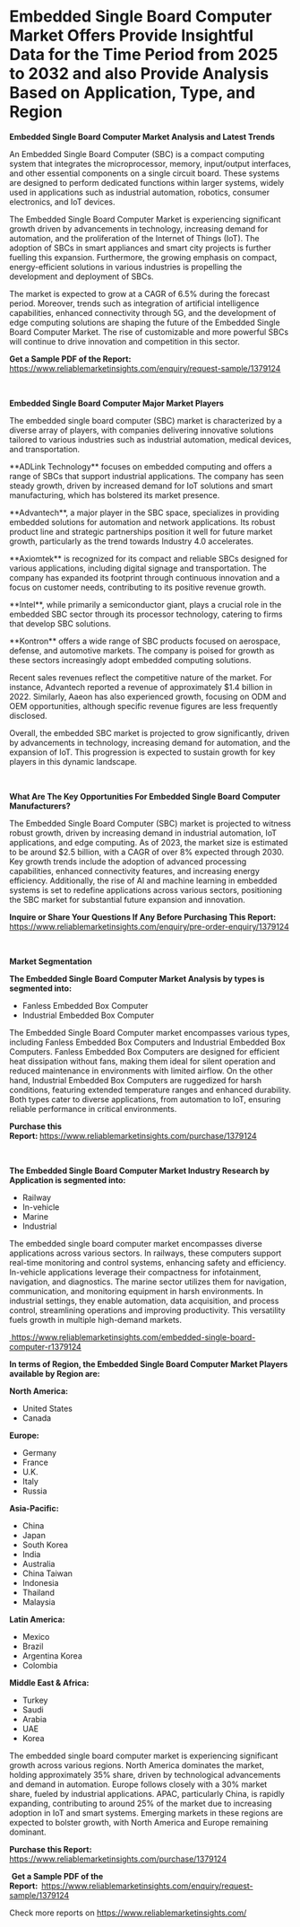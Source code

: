 <p><h1>Embedded Single Board Computer Market Offers Provide Insightful Data for the Time Period from 2025 to 2032 and also Provide Analysis Based on Application, Type, and Region</h1></p><p><strong>Embedded Single Board Computer Market Analysis and Latest Trends</strong></p>
<p><p>An Embedded Single Board Computer (SBC) is a compact computing system that integrates the microprocessor, memory, input/output interfaces, and other essential components on a single circuit board. These systems are designed to perform dedicated functions within larger systems, widely used in applications such as industrial automation, robotics, consumer electronics, and IoT devices.</p><p>The Embedded Single Board Computer Market is experiencing significant growth driven by advancements in technology, increasing demand for automation, and the proliferation of the Internet of Things (IoT). The adoption of SBCs in smart appliances and smart city projects is further fuelling this expansion. Furthermore, the growing emphasis on compact, energy-efficient solutions in various industries is propelling the development and deployment of SBCs.</p><p>The market is expected to grow at a CAGR of 6.5% during the forecast period. Moreover, trends such as integration of artificial intelligence capabilities, enhanced connectivity through 5G, and the development of edge computing solutions are shaping the future of the Embedded Single Board Computer Market. The rise of customizable and more powerful SBCs will continue to drive innovation and competition in this sector.</p></p>
<p><strong>Get a Sample PDF of the Report:&nbsp;</strong> <a href="https://www.reliablemarketinsights.com/enquiry/request-sample/1379124?utm_campaign=1994&utm_medium=2&utm_source=Github&utm_content=ia&utm_term=11022025&utm_id=embedded-single-board-computer">https://www.reliablemarketinsights.com/enquiry/request-sample/1379124</a></p>
<p>&nbsp;</p>
<p><strong>Embedded Single Board Computer Major Market Players</strong></p>
<p><p>The embedded single board computer (SBC) market is characterized by a diverse array of players, with companies delivering innovative solutions tailored to various industries such as industrial automation, medical devices, and transportation.</p><p>**ADLink Technology** focuses on embedded computing and offers a range of SBCs that support industrial applications. The company has seen steady growth, driven by increased demand for IoT solutions and smart manufacturing, which has bolstered its market presence.</p><p>**Advantech**, a major player in the SBC space, specializes in providing embedded solutions for automation and network applications. Its robust product line and strategic partnerships position it well for future market growth, particularly as the trend towards Industry 4.0 accelerates.</p><p>**Axiomtek** is recognized for its compact and reliable SBCs designed for various applications, including digital signage and transportation. The company has expanded its footprint through continuous innovation and a focus on customer needs, contributing to its positive revenue growth.</p><p>**Intel**, while primarily a semiconductor giant, plays a crucial role in the embedded SBC sector through its processor technology, catering to firms that develop SBC solutions.</p><p>**Kontron** offers a wide range of SBC products focused on aerospace, defense, and automotive markets. The company is poised for growth as these sectors increasingly adopt embedded computing solutions.</p><p>Recent sales revenues reflect the competitive nature of the market. For instance, Advantech reported a revenue of approximately $1.4 billion in 2022. Similarly, Aaeon has also experienced growth, focusing on ODM and OEM opportunities, although specific revenue figures are less frequently disclosed.</p><p>Overall, the embedded SBC market is projected to grow significantly, driven by advancements in technology, increasing demand for automation, and the expansion of IoT. This progression is expected to sustain growth for key players in this dynamic landscape.</p></p>
<p>&nbsp;</p>
<p><strong>What Are The Key Opportunities For Embedded Single Board Computer Manufacturers?</strong></p>
<p><p>The Embedded Single Board Computer (SBC) market is projected to witness robust growth, driven by increasing demand in industrial automation, IoT applications, and edge computing. As of 2023, the market size is estimated to be around $2.5 billion, with a CAGR of over 8% expected through 2030. Key growth trends include the adoption of advanced processing capabilities, enhanced connectivity features, and increasing energy efficiency. Additionally, the rise of AI and machine learning in embedded systems is set to redefine applications across various sectors, positioning the SBC market for substantial future expansion and innovation.</p></p>
<p><strong>Inquire or Share Your Questions If Any Before Purchasing This Report:</strong> <a href="https://www.reliablemarketinsights.com/enquiry/pre-order-enquiry/1379124?utm_campaign=1994&utm_medium=2&utm_source=Github&utm_content=ia&utm_term=11022025&utm_id=embedded-single-board-computer">https://www.reliablemarketinsights.com/enquiry/pre-order-enquiry/1379124</a></p>
<p>&nbsp;</p>
<p><strong>Market Segmentation</strong></p>
<p><strong>The Embedded Single Board Computer Market Analysis by types is segmented into:</strong></p>
<p><ul><li>Fanless Embedded Box Computer</li><li>Industrial Embedded Box Computer</li></ul></p>
<p><p>The Embedded Single Board Computer market encompasses various types, including Fanless Embedded Box Computers and Industrial Embedded Box Computers. Fanless Embedded Box Computers are designed for efficient heat dissipation without fans, making them ideal for silent operation and reduced maintenance in environments with limited airflow. On the other hand, Industrial Embedded Box Computers are ruggedized for harsh conditions, featuring extended temperature ranges and enhanced durability. Both types cater to diverse applications, from automation to IoT, ensuring reliable performance in critical environments.</p></p>
<p><strong>Purchase this Report:&nbsp;</strong><a href="https://www.reliablemarketinsights.com/purchase/1379124?utm_campaign=1994&utm_medium=2&utm_source=Github&utm_content=ia&utm_term=11022025&utm_id=embedded-single-board-computer">https://www.reliablemarketinsights.com/purchase/1379124</a></p>
<p>&nbsp;</p>
<p><strong>The Embedded Single Board Computer Market Industry Research by Application is segmented into:</strong></p>
<p><ul><li>Railway</li><li>In-vehicle</li><li>Marine</li><li>Industrial</li></ul></p>
<p><p>The embedded single board computer market encompasses diverse applications across various sectors. In railways, these computers support real-time monitoring and control systems, enhancing safety and efficiency. In-vehicle applications leverage their compactness for infotainment, navigation, and diagnostics. The marine sector utilizes them for navigation, communication, and monitoring equipment in harsh environments. In industrial settings, they enable automation, data acquisition, and process control, streamlining operations and improving productivity. This versatility fuels growth in multiple high-demand markets.</p></p>
<p><a href="https://www.reliablemarketinsights.com/embedded-single-board-computer-r1379124?utm_campaign=1994&utm_medium=2&utm_source=Github&utm_content=ia&utm_term=11022025&utm_id=embedded-single-board-computer">&nbsp;https://www.reliablemarketinsights.com/embedded-single-board-computer-r1379124</a></p>
<p><strong>In terms of Region, the Embedded Single Board Computer Market Players available by Region are:</strong></p>
<p>
    <p> <strong> North America: </strong>
        <ul>
            <li>United States</li>
            <li>Canada</li>
        </ul>
        </p> 
    <p> <strong> Europe: </strong>
        <ul>
            <li>Germany</li>
            <li>France</li>
            <li>U.K.</li>
            <li>Italy</li>
            <li>Russia</li>
        </ul>
        </p> 
    <p> <strong> Asia-Pacific: </strong>
        <ul>
            <li>China</li>
            <li>Japan</li>
            <li>South Korea</li>
            <li>India</li>
            <li>Australia</li>
            <li>China Taiwan</li>
            <li>Indonesia</li>
            <li>Thailand</li>
            <li>Malaysia</li>
        </ul>
        </p> 
    <p> <strong> Latin America: </strong>
        <ul>
            <li>Mexico</li>
            <li>Brazil</li>
            <li>Argentina Korea</li>
            <li>Colombia</li>
        </ul>
        </p> 
    <p> <strong> Middle East & Africa: </strong>
        <ul>
            <li>Turkey</li>
            <li>Saudi</li>
            <li>Arabia</li>
            <li>UAE</li>
            <li>Korea</li>
        </ul>
    </p>
    </p>
<p><p>The embedded single board computer market is experiencing significant growth across various regions. North America dominates the market, holding approximately 35% share, driven by technological advancements and demand in automation. Europe follows closely with a 30% market share, fueled by industrial applications. APAC, particularly China, is rapidly expanding, contributing to around 25% of the market due to increasing adoption in IoT and smart systems. Emerging markets in these regions are expected to bolster growth, with North America and Europe remaining dominant.</p></p>
<p><strong>Purchase this Report: </strong><a href="https://www.reliablemarketinsights.com/purchase/1379124?utm_campaign=1994&utm_medium=2&utm_source=Github&utm_content=ia&utm_term=11022025&utm_id=embedded-single-board-computer">https://www.reliablemarketinsights.com/purchase/1379124</a></p>
<p>&nbsp;<strong>Get a Sample PDF of the Report:&nbsp;&nbsp;</strong><a href="https://www.reliablemarketinsights.com/enquiry/request-sample/1379124?utm_campaign=1994&utm_medium=2&utm_source=Github&utm_content=ia&utm_term=11022025&utm_id=embedded-single-board-computer">https://www.reliablemarketinsights.com/enquiry/request-sample/1379124</a></p>
<p><strong></strong></p>
<p>Check more reports on <a href="https://www.reliablemarketinsights.com/?utm_campaign=1994&utm_medium=2&utm_source=Github&utm_content=ia&utm_term=11022025&utm_id=embedded-single-board-computer">https://www.reliablemarketinsights.com/</a></p>
